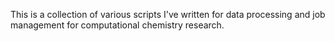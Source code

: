 This is a collection of various scripts I've written for data
processing and job management for computational chemistry
research.
